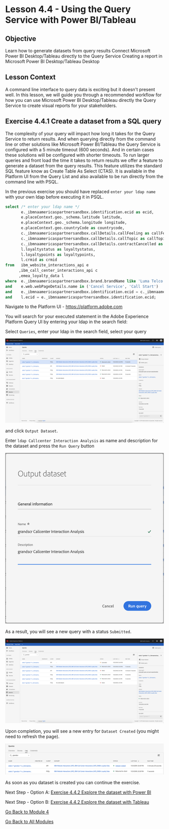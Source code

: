 # Lesson 4.4 - Using the Query Service with Power BI/Tableau

## Objective

Learn how to generate datasets from query results
Connect Microsoft Power BI Desktop/Tableau directly to the Query Service
Creating a report in Microsoft Power BI Desktop/Tableau Desktop

## Lesson Context

A command line interface to query data is exciting but it doesn't present well. In this lesson, we will guide you through a recommended workflow for how you can use Microsoft Power BI Desktop/Tableau directly the Query Service to create visual reports for your stakeholders.

## Exercise 4.4.1 Create a dataset from a SQL query

The complexity of your query will impact how long it takes for the Query Service to return results. And when querying directly from the command line or other solutions like Microsoft Power BI/Tableau the Query Service is configured with a 5 minute timeout (600 seconds). And in certain cases these solutions will be configured with shorter timeouts. To run larger queries and front load the time it takes to return results we offer a feature to generate a dataset from the query results. This feature utilizes the standard SQL feature know as Create Table As Select (CTAS). It is available in the Platform UI from the Query List and also available to be run directly from the command line with PSQL.

In the previous exercise you should have replaced ``enter your ldap name`` with your own ldap before executing it in PSQL.

```sql
select /* enter your ldap name */
       e._ibmnaamericaspartnersandbox.identification.ecid as ecid,
       e.placeContext.geo._schema.latitude latitude,
       e.placeContext.geo._schema.longitude longitude,
       e.placeContext.geo.countryCode as countrycode,
       c._ibmnaamericaspartnersandbox.callDetails.callFeeling as callFeeling,
       c._ibmnaamericaspartnersandbox.callDetails.callTopic as callTopic,
       c._ibmnaamericaspartnersandbox.callDetails.contractCancelled as contractCancelled,
       l.loyaltystatus as loyaltystatus,
       l.loyaltypoints as loyaltypoints,
       l.crmid as crmid
from   ibm_website_interactions_api e
      ,ibm_call_center_interactions_api c
      ,emea_loyalty_data l
where  e._ibmnaamericaspartnersandbox.brand.brandName like 'Luma Telco'
and    e.web.webPageDetails.name in ('Cancel Service', 'Call Start')
and    e._ibmnaamericaspartnersandbox.identification.ecid = c._ibmnaamericaspartnersandbox.identification.ecid
and    l.ecid = e._ibmnaamericaspartnersandbox.identification.ecid;
```

Navigate to the Platform UI - https://platform.adobe.com
 

You will search for your executed statement in the Adobe Experience Platform Query UI by entering your ldap in the search field:

Select ``Queries``, enter your ldap in the search field, select your query

![search-query-for-ctas.png](../resources/search-query-for-ctas.png)

and click ``Output Dataset``.

Enter ``ldap Callcenter Interaction Analysis`` as name and description for the dataset and press the ``Run Query`` button

![create-ctas-dataset.png](../resources/create-ctas-dataset.png)

As a result, you will see a new query with a status ``Submitted``.

![ctas-query-submitted.png](../resources/ctas-query-submitted.png) 

Upon completion, you will see a new entry for ``Dataset Created`` (you might need to refresh the page).

![ctas-dataset-created.png](../resources/ctas-dataset-created.png)

As soon as you dataset is created you can continue the exercise.

Next Step - Option A: [Exercise 4.4.2 Explore the dataset with Power BI](../exercises/4-2-a-powerbi.md)

Next Step - Option B: [Exercise 4.4.2 Explore the dataset with Tableau](../exercises/4-2-b-tableau.md)

[Go Back to Module 4](../README.md)

[Go Back to All Modules](../../README.md)

